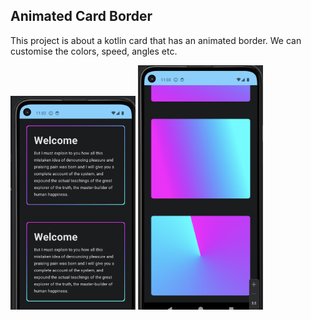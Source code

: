## Animated Card Border

This project is about a kotlin card that has an animated border. We can customise the colors, speed, angles etc.

<img src="screenshots/cardWithContent.png"  width="200" >
<img src="screenshots/CardWithoutContent.png"  width="200" >
